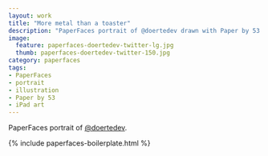 ```yaml
---
layout: work
title: "More metal than a toaster"
description: "PaperFaces portrait of @doertedev drawn with Paper by 53 on an iPad."
image: 
  feature: paperfaces-doertedev-twitter-lg.jpg
  thumb: paperfaces-doertedev-twitter-150.jpg
category: paperfaces
tags: 
- PaperFaces
- portrait
- illustration
- Paper by 53
- iPad art
---
```


PaperFaces portrait of [@doertedev](http://twitter.com/doertedev).

{% include paperfaces-boilerplate.html %}